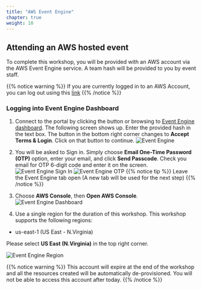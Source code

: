 ```yaml
---
title: "AWS Event Engine"
chapter: true
weight: 10
---
```


## Attending an AWS hosted event

To complete this workshop, you will be provided with an AWS account via the AWS Event Engine service. A team hash will be provided to you by event staff.

{{% notice warning %}}
If you are currently logged in to an AWS Account, you can log out using this [link](https://console.aws.amazon.com/console/logout!doLogout)
{{% /notice %}}

### Logging into Event Engine Dashboard

1. Connect to the portal by clicking the button or browsing to [Event Engine dashboard](https://dashboard.eventengine.run/login?hash=b88b-0172c7cb74-83). The following screen shows up. Enter the provided hash in the text box. The button in the bottom right corner changes to **Accept Terms & Login**. Click on that button to continue.
   ![Event Engine](/images/event-engine-initial-screen.png)

2. You will be asked to Sign in. Simply choose **Email One-Time Password (OTP)** option, enter your email, and click **Send Passcode**. Check you email for OTP 6-digit code and enter it on the screen.
   ![Event Engine Sign In](/images/eventengine-signin.png)
   ![Event Engine OTP](/images/eventengine-otp.png)
   {{% notice tip %}}
   Leave the Event Engine tab open (A new tab will be used for the next step)
   {{% /notice %}}

3. Choose **AWS Console**, then **Open AWS Console**.
   ![Event Engine Dashboard](/images/event-engine-dashboard.png)

4. Use a single region for the duration of this workshop. This workshop supports the following regions:

* us-east-1 (US East - N.Virginia)

Please select **US East (N.Virginia)** in the top right corner.

![Event Engine Region](/images/event-engine-region.png)

{{% notice warning %}}
This account will expire at the end of the workshop and  all the resources created will be automatically de-provisioned. You will not be able to access this account after today.
{{% /notice %}}
